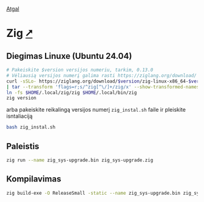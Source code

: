 [Atgal](./readme.md)

# Zig [&#x2B67;](https://ziglang.org/)

## Diegimas Linuxe (Ubuntu 24.04)

```bash
# Pakeiskite $version versijos numeriu, tarkim, 0.13.0
# Vėliausią versijos numerį galima rasti https://ziglang.org/download/
curl -sSLo- https://ziglang.org/download/$version/zig-linux-x86_64-$version.tar.xz \
| tar --transform 'flags=r;s/^zig[^\/]+/zig/x' --show-transformed-names -xJC "$HOME/.local"
ln -fs $HOME/.local/zig/zig $HOME/.local/bin/zig
zig version
```

arba pakeiskite reikalingą versijos numerį `zig_instal.sh` faile ir pleiskite isntaliaciją

```bash
bash zig_instal.sh
```

## Paleistis

```bash
zig run --name zig_sys-upgrade.bin zig_sys-upgrade.zig
```

## Kompilavimas

```bash
zig build-exe -O ReleaseSmall -static --name zig_sys-upgrade.bin zig_sys-upgrade.zig && rm zig_sys-upgrade.bin.o
```
